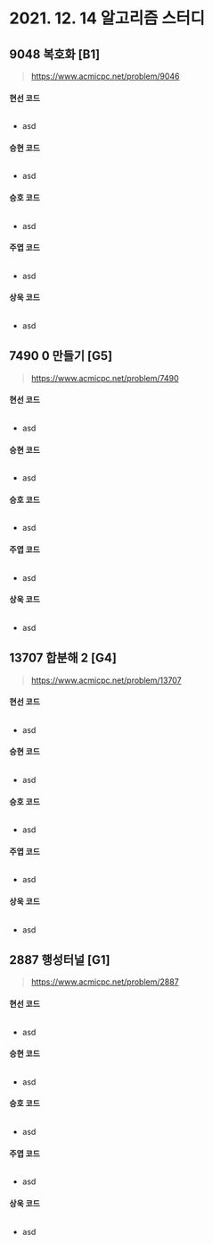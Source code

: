 # 2021. 12. 14 알고리즘 스터디

## 9048 복호화 [B1]

> https://www.acmicpc.net/problem/9046 

#### 현선 코드

```python
```

- asd

#### 승현 코드

```python

```

- asd

#### 승호 코드

```python

```

- asd

#### 주엽 코드

```python

```

- asd

#### 상욱 코드

```python

```

- asd



## 7490 0 만들기 [G5]

> https://www.acmicpc.net/problem/7490 

#### 현선 코드

```python

```

- asd

#### 승현 코드

```python

```

- asd

#### 승호 코드

```python

```

- asd

#### 주엽 코드

```python

```

- asd

#### 상욱 코드

```python

```

- asd



## 13707 합분해 2 [G4]

> https://www.acmicpc.net/problem/13707 

#### 현선 코드

```python

```

- asd

#### 승현 코드

```python

```

- asd

#### 승호 코드

```python

```

- asd

#### 주엽 코드

```python

```

- asd

#### 상욱 코드

```python

```

- asd



## 2887 행성터널 [G1]

>  https://www.acmicpc.net/problem/2887

#### 현선 코드

```python

```

- asd

#### 승현 코드

```python

```

- asd

#### 승호 코드

```python

```

- asd

#### 주엽 코드

```python

```

- asd

#### 상욱 코드

```python

```

- asd
